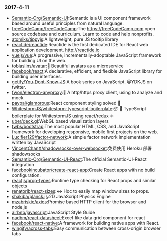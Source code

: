 ### 2017-4-11 
* [Semantic-Org/Semantic-UI](https://github.com//Semantic-Org/Semantic-UI):Semantic is a UI component framework based around useful principles from natural language. 
* [freeCodeCamp/freeCodeCamp](https://github.com//freeCodeCamp/freeCodeCamp):The https://freeCodeCamp.com open source codebase and curriculum. Learn to code and help nonprofits. 
* [atomiks/tippyjs](https://github.com//atomiks/tippyjs):A lightweight, pure JS tooltip library 
* [reactide/reactide](https://github.com//reactide/reactide):Reactide is the first dedicated IDE for React web application development. http://reactide.io 
* [vuejs/vue](https://github.com//vuejs/vue):A progressive, incrementally-adoptable JavaScript framework for building UI on the web. 
* [tobiaslins/avatar](https://github.com//tobiaslins/avatar):💎 Beautiful avatars as a microservice 
* [facebook/react](https://github.com//facebook/react):A declarative, efficient, and flexible JavaScript library for building user interfaces. 
* [getify/You-Dont-Know-JS](https://github.com//getify/You-Dont-Know-JS):A book series on JavaScript. @YDKJS on twitter. 
* [fwon/electron-anyproxy](https://github.com//fwon/electron-anyproxy):📢 A http/https proxy client, using to analyze and mock. 
* [paypal/glamorous](https://github.com//paypal/glamorous):React component styling solved 💄 
* [WhitestormJS/whitestorm-typescript-boilerplate](https://github.com//WhitestormJS/whitestorm-typescript-boilerplate):📦 🚀 TypeScript boilerplate for WhitestormJS using react/redux ⚛ 
* [uber/deck.gl](https://github.com//uber/deck.gl):WebGL based visualization layers 
* [twbs/bootstrap](https://github.com//twbs/bootstrap):The most popular HTML, CSS, and JavaScript framework for developing responsive, mobile first projects on the web. 
* [Lucifier129/factor-network](https://github.com//Lucifier129/factor-network):A simple factor network implementation written by JavaScript 
* [VincentChanX/shadowsocks-over-websocket](https://github.com//VincentChanX/shadowsocks-over-websocket):免费使用 Heroku 部署 shadowsocks 
* [Semantic-Org/Semantic-UI-React](https://github.com//Semantic-Org/Semantic-UI-React):The official Semantic-UI-React integration 
* [facebookincubator/create-react-app](https://github.com//facebookincubator/create-react-app):Create React apps with no build configuration. 
* [reactjs/prop-types](https://github.com//reactjs/prop-types):Runtime type checking for React props and similar objects 
* [renatorib/react-sizes](https://github.com//renatorib/react-sizes):↔️ Hoc to easily map window sizes to props. 
* [shakiba/planck.js](https://github.com//shakiba/planck.js):2D JavaScript Physics Engine 
* [mzabriskie/axios](https://github.com//mzabriskie/axios):Promise based HTTP client for the browser and node.js 
* [airbnb/javascript](https://github.com//airbnb/javascript):JavaScript Style Guide 
* [nadbm/react-datasheet](https://github.com//nadbm/react-datasheet):Excel-like data grid component for react 
* [facebook/react-native](https://github.com//facebook/react-native):A framework for building native apps with React. 
* [wingify/across-tabs](https://github.com//wingify/across-tabs):Easy communication between cross-origin browser tabs 
